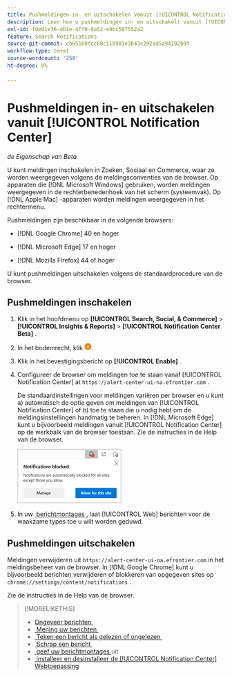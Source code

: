 ```yaml
---
title: Pushmeldingen in- en uitschakelen vanuit [!UICONTROL Notification Center]
description: Leer hoe u pushmeldingen in- en uitschakelt vanuit [!UICONTROL Notification Center] .
exl-id: f0e91e76-eb1e-4ff0-9a52-e9bc587552a2
feature: Search Notifications
source-git-commit: cb65108fcc60c11b901e3b43c292ad5a94192b9f
workflow-type: tm+mt
source-wordcount: '258'
ht-degree: 0%

---
```


# Pushmeldingen in- en uitschakelen vanuit [!UICONTROL Notification Center]

*de Eigenschap van Beta*

U kunt meldingen inschakelen in Zoeken, Sociaal en Commerce, waar ze worden weergegeven volgens de meldingsconventies van de browser. Op apparaten die [!DNL Microsoft Windows] gebruiken, worden meldingen weergegeven in de rechterbenedenhoek van het scherm (systeemvak). Op [!DNL Apple Mac] -apparaten worden meldingen weergegeven in het rechtermenu.

Pushmeldingen zijn beschikbaar in de volgende browsers:

* [!DNL Google Chrome] 40 en hoger

* [!DNL Microsoft Edge] 17 en hoger

* [!DNL Mozilla Firefox] 44 of hoger

U kunt pushmeldingen uitschakelen volgens de standaardprocedure van de browser.

## Pushmeldingen inschakelen

1. Klik in het hoofdmenu op **[!UICONTROL Search, Social, & Commerce]** > **[!UICONTROL Insights & Reports]** > **[!UICONTROL Notification Center Beta]** .

2. In het bodemrecht, klik ![&#x200B; laat dupberichten &#x200B;](/help/search-social-commerce/assets/notifications-push.png " toe duw berichten ").

3. Klik in het bevestigingsbericht op **[!UICONTROL Enable]** .

4. Configureer de browser om meldingen toe te staan vanaf [!UICONTROL Notification Center] at `https://alert-center-ui-na.efrontier.com` .

   De standaardinstellingen voor meldingen variëren per browser en u kunt a) automatisch de optie geven om meldingen van [!UICONTROL Notification Center] of b) toe te staan die u nodig hebt om de meldingsinstellingen handmatig te beheren. In [!DNL Microsoft Edge] kunt u bijvoorbeeld meldingen vanuit [!UICONTROL Notification Center] op de werkbalk van de browser toestaan. Zie de instructies in de Help van de browser.

   ![&#x200B; waar te om berichtmontages in Microsoft Edge te beheren &#x200B;](/help/search-social-commerce/assets/notifications-blocked-dialog.png " waar te om berichtmontages in Microsoft Edge te beheren ")

5. In uw [&#x200B; berichtmontages &#x200B;](notification-edit.md), laat [!UICONTROL Web] berichten voor de waakzame types toe u wilt worden geduwd.

## Pushmeldingen uitschakelen

Meldingen verwijderen uit `https://alert-center-ui-na.efrontier.com` in het meldingsbeheer van de browser. In [!DNL Google Chrome] kunt u bijvoorbeeld berichten verwijderen of blokkeren van opgegeven sites op `chrome://settings/content/notifications` .

Zie de instructies in de Help van de browser.

>[!MORELIKETHIS]
>
>* [&#x200B; Ongeveer berichten &#x200B;](/help/search-social-commerce/notifications/notification-about.md)
>* [&#x200B; Mening uw berichten &#x200B;](notification-view.md)
>* [&#x200B; Teken een bericht als gelezen of ongelezen &#x200B;](notification-mark-read-unread.md)
>* [&#x200B; Schrap een bericht &#x200B;](notification-delete.md)
>* [&#x200B; geef uw berichtmontages &#x200B;](notification-edit.md) uit
>* [&#x200B; installeer en desinstalleer de [!UICONTROL Notification Center] Webtoepassing &#x200B;](notification-app-install-uninstall.md)
